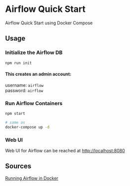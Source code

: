 # Airflow Quick Start

Airflow Quick Start using Docker Compose

## Usage

### Initialize the Airflow DB
```bash
npm run init
```
#### This creates an admin account:
username: `airflow`  
password: `airflow`

### Run Airflow Containers
```bash
npm start

# same as
docker-compose up -d
```

### Web UI
Web UI for Airflow can be reached at [http://localhost:8080](http://localhost:8080)

## Sources
[Running Airflow in Docker](https://Airflow.apache.org/docs/apache-Airflow/stable/start/docker.html)